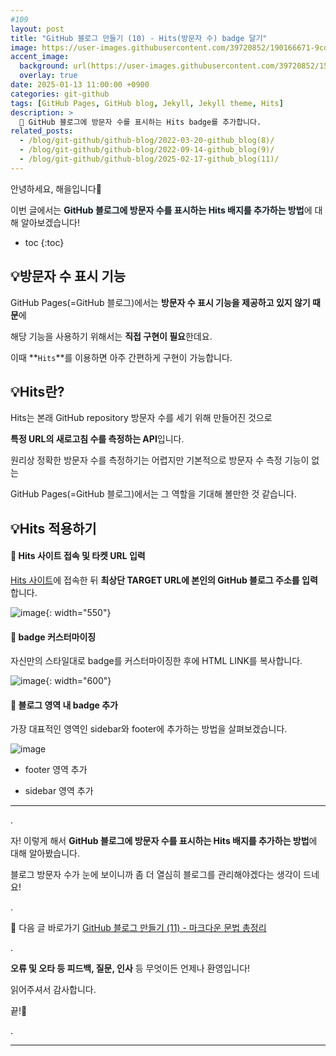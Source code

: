```yaml
---
#109
layout: post
title: "GitHub 블로그 만들기 (10) - Hits(방문자 수) badge 달기"
image: https://user-images.githubusercontent.com/39720852/190166671-9cd79a21-8f14-4e17-8d41-78d6e2dd9405.png
accent_image:
  background: url(https://user-images.githubusercontent.com/39720852/152405232-29b296d1-653c-4505-ad3c-07fd5a680d17.png) center/cover
  overlay: true
date: 2025-01-13 11:00:00 +0900
categories: git-github
tags: [GitHub Pages, GitHub blog, Jekyll, Jekyll theme, Hits]
description: >
  📝 GitHub 블로그에 방문자 수를 표시하는 Hits badge를 추가합니다.
related_posts:
  - /blog/git-github/github-blog/2022-03-20-github_blog(8)/
  - /blog/git-github/github-blog/2022-09-14-github_blog(9)/
  - /blog/git-github/github-blog/2025-02-17-github_blog(11)/
---
```


안녕하세요, 해을입니다🦖

이번 글에서는 <span style="background-color:#f1f8ff">**GitHub 블로그에 방문자 수를 표시하는 Hits 배지를 추가하는 방법**</span>에 대해 알아보겠습니다!

* toc
{:toc}

## 💡방문자 수 표시 기능
GitHub Pages(=GitHub 블로그)에서는 **방문자 수 표시 기능을 제공하고 있지 않기 때문**에

해당 기능을 사용하기 위해서는 **직접 구현이 필요**한데요.

이때 **`Hits`**를 이용하면 아주 간편하게 구현이 가능합니다. 

## 💡Hits란?

Hits는 본래 GitHub repository 방문자 수를 세기 위해 만들어진 것으로

**특정 URL의 새로고침 수를 측정하는 API**입니다.

원리상 정확한 방문자 수를 측정하기는 어렵지만 기본적으로 방문자 수 측정 기능이 없는

GitHub Pages(=GitHub 블로그)에서는 그 역할을 기대해 볼만한 것 같습니다.

## 💡Hits 적용하기

#### 🥨 Hits 사이트 접속 및 타켓 URL 입력

[Hits 사이트](https://hits.seeyoufarm.com/)에 접속한 뒤 **최상단 TARGET URL에 본인의 GitHub 블로그 주소를 입력**합니다.

![image](https://github.com/user-attachments/assets/c5e9e30d-d59d-4707-a1fa-425fd04155d9){: width="550"}

#### 🥨 badge 커스터마이징

자신만의 스타일대로 badge를 커스터마이징한 후에 HTML LINK를 복사합니다.

![image](https://github.com/user-attachments/assets/6bf5e26a-f0a0-4f6f-a4cd-0cb5fbd03da3){: width="600"}

#### 🥨 블로그 영역 내 badge 추가

가장 대표적인 영역인 sidebar와 footer에 추가하는 방법을 살펴보겠습니다.

![image](https://github.com/user-attachments/assets/e599f5ec-567e-4ca9-bcda-5728ddda0732)

- footer 영역 추가

- sidebar 영역 추가

---

.

자! 이렇게 해서 **GitHub 블로그에 방문자 수를 표시하는 Hits 배지를 추가하는 방법**에 대해 알아봤습니다.

블로그 방문자 수가 눈에 보이니까 좀 더 열심히 블로그를 관리해야겠다는 생각이 드네요!

.

🔗 다음 글 바로가기 [GitHub 블로그 만들기 (11) - 마크다운 문법 총정리](/blog/git-github/github-blog/2025-02-17-github_blog(11))

.

**오류 및 오타 등 피드백, 질문, 인사** 등 무엇이든 언제나 환영입니다!

읽어주셔서 감사합니다.

끝!🦕

.

---